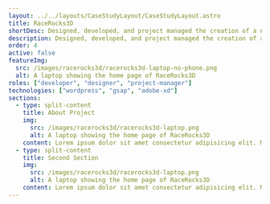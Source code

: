 ```yaml
---
layout: ../../layouts/CaseStudyLayout/CaseStudyLayout.astro
title: RaceRocks3D
shortDesc: Designed, developed, and project managed the creation of a new website for RaceRocks3D.
description: Designed, developed, and project managed the creation of a new website for RaceRocks3D.
order: 4
active: false
featureImg:
  src: /images/racerocks3d/racerocks3d-laptop-no-phone.png
  alt: A laptop showing the home page of RaceRocks3D
roles: ["developer", "designer", "project-manager"]
technologies: ["wordpress", "gsap", "adobe-xd"]
sections:
  - type: split-content
    title: About Project
    img:
      src: /images/racerocks3d/racerocks3d-laptop.png
      alt: A laptop showing the home page of RaceRocks3D
    content: Lorem ipsum dolor sit amet consectetur adipisicing elit. Magnam iste dolore aut eaque voluptate ex atque delectus obcaecati. Ducimus animi aspernatur voluptatibus molestias natus et blanditiis eligendi eius praesentium sapiente?
  - type: split-content
    title: Second Section
    img:
      src: /images/racerocks3d/racerocks3d-laptop.png
      alt: A laptop showing the home page of RaceRocks3D
    content: Lorem ipsum dolor sit amet consectetur adipisicing elit. Magnam iste dolore aut eaque voluptate ex atque delectus obcaecati. Ducimus animi aspernatur voluptatibus molestias natus et blanditiis eligendi eius praesentium sapiente?
---
```

